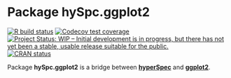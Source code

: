 # Package hySpc.ggplot2

<!-- badges: start -->
[![R build status](https://github.com/r-hyperspec/hySpc.ggplot2/workflows/R-CMD-check/badge.svg)](https://github.com/r-hyperspec/hySpc.ggplot2/actions)
[![Codecov test coverage](https://codecov.io/gh/r-hyperspec/hySpc.ggplot2/branch/develop/graph/badge.svg)](https://codecov.io/gh/r-hyperspec/hySpc.ggplot2?branch=develop)
[![Project Status: WIP – Initial development is in progress, but there has not yet been a stable, usable release suitable for the public.](https://www.repostatus.org/badges/latest/wip.svg)](https://www.repostatus.org/#wip)
[![CRAN status](https://www.r-pkg.org/badges/version/hySpc.ggplot2)](https://CRAN.R-project.org/package=hySpc.ggplot2)
<!-- badges: end -->


Package **hySpc.ggplot2** is a bridge between [**hyperSpec**](https://r-hyperspec.github.io/) and [**ggplot2**](https://ggplot2.tidyverse.org/).
